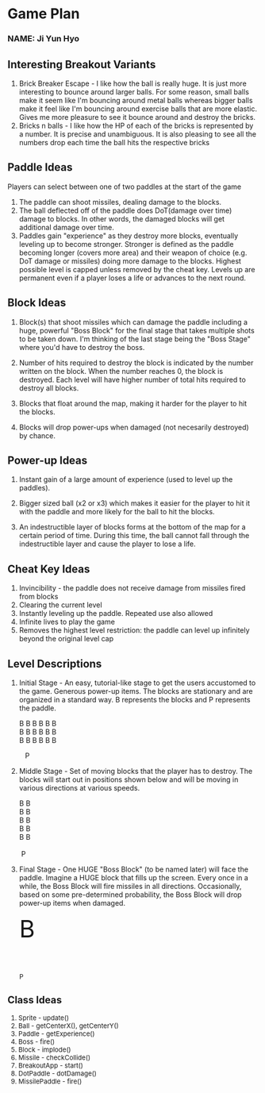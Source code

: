 # Game Plan

### NAME: Ji Yun Hyo

## Interesting Breakout Variants

1. Brick Breaker Escape - I like how the ball is really huge. It is just more interesting to bounce
   around larger balls. For some reason, small balls make it seem like I'm bouncing around metal
   balls whereas bigger balls make it feel like I'm bouncing around exercise balls that are more
   elastic. Gives me more pleasure to see it bounce around and destroy the bricks.
2. Bricks n balls - I like how the HP of each of the bricks is represented by a number. It is
   precise and unambiguous. It is also pleasing to see all the numbers drop each time the ball hits
   the respective bricks

## Paddle Ideas

Players can select between one of two paddles at the start of the game

1. The paddle can shoot missiles, dealing damage to the blocks.
2. The ball deflected off of the paddle does DoT(damage over time) damage to blocks. In other words,
   the damaged blocks will get additional damage over time.
3. Paddles gain "experience" as they destroy more blocks, eventually leveling up to become stronger.
   Stronger is defined as the paddle becoming longer (covers more area) and their weapon of choice
   (e.g. DoT damage or missiles) doing more damage to the blocks. Highest possible level is capped
   unless removed by the cheat key. Levels up are permanent even if a player loses a life or
   advances to the next round.

## Block Ideas

1. Block(s) that shoot missiles which can damage the paddle including a huge, powerful "Boss Block"
   for the final stage that takes multiple shots to be taken down. I'm thinking of the last stage
   being the "Boss Stage" where you'd have to destroy the boss.

2. Number of hits required to destroy the block is indicated by the number written on the block.
   When the number reaches 0, the block is destroyed. Each level will have higher number of total
   hits required to destroy all blocks.

3. Blocks that float around the map, making it harder for the player to hit the blocks.

4. Blocks will drop power-ups when damaged (not necesarily destroyed) by chance.

## Power-up Ideas

1. Instant gain of a large amount of experience (used to level up the paddles).

2. Bigger sized ball (x2 or x3) which makes it easier for the player to hit it with the paddle and
   more likely for the ball to hit the blocks.

3. An indestructible layer of blocks forms at the bottom of the map for a certain period of time.
   During this time, the ball cannot fall through the indestructible layer and cause the player to
   lose a life.

## Cheat Key Ideas

1. Invincibility - the paddle does not receive damage from missiles fired from blocks
2. Clearing the current level
3. Instantly leveling up the paddle. Repeated use also allowed
4. Infinite lives to play the game
5. Removes the highest level restriction: the paddle can level up infinitely beyond the original
   level cap

## Level Descriptions

1. Initial Stage - An easy, tutorial-like stage to get the users accustomed to the game. Generous
   power-up items. The blocks are stationary and are organized in a standard way. B represents the
   blocks and P represents the paddle.<br />

   B B B B B B <br />   B B B B B B <br /> B B B B B B

&nbsp;&nbsp;&nbsp;&nbsp;&nbsp;&nbsp;&nbsp;&nbsp;&nbsp;P

2. Middle Stage - Set of moving blocks that the player has to destroy. The blocks will start out in
   positions shown below and will be moving in various directions at various speeds.

   B B<br />   B B <br />   B B <br />   B B <br />   B B <br />
   <br />
   &nbsp;P

3. Final Stage - One HUGE "Boss Block" (to be named later) will face the paddle. Imagine a HUGE
   block that fills up the screen. Every once in a while, the Boss Block will fire missiles in all
   directions. Occasionally, based on some pre-determined probability, the Boss Block will drop
   power-up items when damaged.

   <font size="10">  B <br />
   <br />
   <font size="2"> P <br />

## Class Ideas

1. Sprite - update()
2. Ball - getCenterX(), getCenterY()
3. Paddle - getExperience()
4. Boss - fire()
5. Block - implode()
6. Missile - checkCollide()
7. BreakoutApp - start()
8. DotPaddle - dotDamage()
9. MissilePaddle - fire()